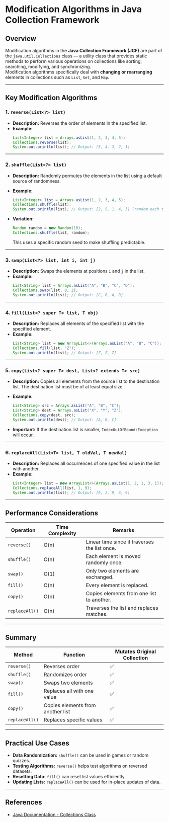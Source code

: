 # Modification Algorithms in Java Collection Framework

## Overview
Modification algorithms in the **Java Collection Framework (JCF)** are part of the `java.util.Collections` class — a utility class that provides static methods to perform various operations on collections like sorting, searching, modifying, and synchronizing.  
Modification algorithms specifically deal with **changing or rearranging** elements in collections such as `List`, `Set`, and `Map`.

---

## Key Modification Algorithms

### 1. `reverse(List<?> list)`
- **Description:** Reverses the order of elements in the specified list.
- **Example:**
  ```java
  List<Integer> list = Arrays.asList(1, 2, 3, 4, 5);
  Collections.reverse(list);
  System.out.println(list); // Output: [5, 4, 3, 2, 1]
  ```

---

### 2. `shuffle(List<?> list)`
- **Description:** Randomly permutes the elements in the list using a default source of randomness.
- **Example:**
  ```java
  List<Integer> list = Arrays.asList(1, 2, 3, 4, 5);
  Collections.shuffle(list);
  System.out.println(list); // Output: [2, 5, 1, 4, 3] (random each time)
  ```

- **Variation:**
  ```java
  Random random = new Random(10);
  Collections.shuffle(list, random);
  ```
  This uses a specific random seed to make shuffling predictable.

---

### 3. `swap(List<?> list, int i, int j)`
- **Description:** Swaps the elements at positions `i` and `j` in the list.
- **Example:**
  ```java
  List<String> list = Arrays.asList("A", "B", "C", "D");
  Collections.swap(list, 0, 2);
  System.out.println(list); // Output: [C, B, A, D]
  ```

---

### 4. `fill(List<? super T> list, T obj)`
- **Description:** Replaces all elements of the specified list with the specified element.
- **Example:**
  ```java
  List<String> list = new ArrayList<>(Arrays.asList("A", "B", "C"));
  Collections.fill(list, "Z");
  System.out.println(list); // Output: [Z, Z, Z]
  ```

---

### 5. `copy(List<? super T> dest, List<? extends T> src)`
- **Description:** Copies all elements from the source list to the destination list. The destination list must be of at least equal size.
- **Example:**
  ```java
  List<String> src = Arrays.asList("A", "B", "C");
  List<String> dest = Arrays.asList("X", "Y", "Z");
  Collections.copy(dest, src);
  System.out.println(dest); // Output: [A, B, C]
  ```

- **Important:** If the destination list is smaller, `IndexOutOfBoundsException` will occur.

---

### 6. `replaceAll(List<T> list, T oldVal, T newVal)`
- **Description:** Replaces all occurrences of one specified value in the list with another.
- **Example:**
  ```java
  List<Integer> list = new ArrayList<>(Arrays.asList(1, 2, 1, 3, 1));
  Collections.replaceAll(list, 1, 9);
  System.out.println(list); // Output: [9, 2, 9, 3, 9]
  ```

---

## Performance Considerations
| Operation | Time Complexity | Remarks |
|------------|----------------|----------|
| `reverse()` | O(n) | Linear time since it traverses the list once. |
| `shuffle()` | O(n) | Each element is moved randomly once. |
| `swap()` | O(1) | Only two elements are exchanged. |
| `fill()` | O(n) | Every element is replaced. |
| `copy()` | O(n) | Copies elements from one list to another. |
| `replaceAll()` | O(n) | Traverses the list and replaces matches. |

---

## Summary
| Method | Function | Mutates Original Collection |
|---------|-----------|-----------------------------|
| `reverse()` | Reverses order | ✅ |
| `shuffle()` | Randomizes order | ✅ |
| `swap()` | Swaps two elements | ✅ |
| `fill()` | Replaces all with one value | ✅ |
| `copy()` | Copies elements from another list | ✅ |
| `replaceAll()` | Replaces specific values | ✅ |

---

## Practical Use Cases
- **Data Randomization:** `shuffle()` can be used in games or random quizzes.
- **Testing Algorithms:** `reverse()` helps test algorithms on reversed datasets.
- **Resetting Data:** `fill()` can reset list values efficiently.
- **Updating Lists:** `replaceAll()` can be used for in-place updates of data.

---

## References
- [Java Documentation - Collections Class](https://docs.oracle.com/javase/8/docs/api/java/util/Collections.html)
